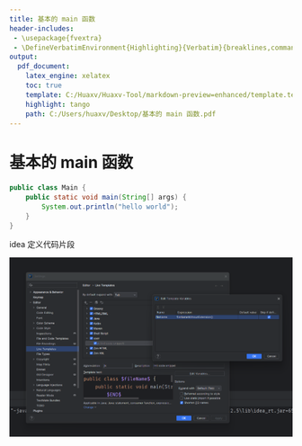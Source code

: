 ```yaml
---
title: 基本的 main 函数
header-includes:
 - \usepackage{fvextra}
 - \DefineVerbatimEnvironment{Highlighting}{Verbatim}{breaklines,commandchars=\\\{\}}
output:
  pdf_document:
    latex_engine: xelatex
    toc: true
    template: C:/Huaxv/Huaxv-Tool/markdown-preview=enhanced/template.tex
    highlight: tango
    path: C:/Users/huaxv/Desktop/基本的 main 函数.pdf
---
```


# 基本的 main 函数

```java
public class Main {
    public static void main(String[] args) {
        System.out.println("hello world");
    }
}
```

idea 定义代码片段

![Snipaste_2023-12-23_00-20-12](/assets/Snipaste_2023-12-23_00-20-12.png)
